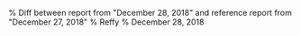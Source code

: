 % Diff between report from "December 28, 2018" and reference report from "December 27, 2018"
% Reffy
% December 28, 2018

